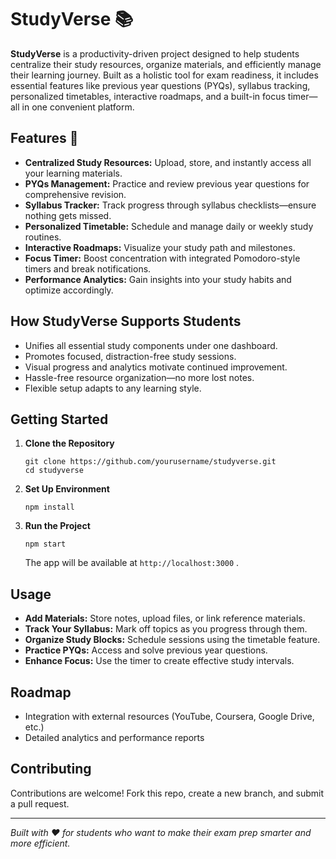 # StudyVerse 📚

**StudyVerse** is a productivity-driven project designed to help students centralize their study resources, organize materials, and efficiently manage their learning journey. Built as a holistic tool for exam readiness, it includes essential features like previous year questions (PYQs), syllabus tracking, personalized timetables, interactive roadmaps, and a built-in focus timer—all in one convenient platform.

## Features 🚀

- **Centralized Study Resources:** Upload, store, and instantly access all your learning materials.
- **PYQs Management:** Practice and review previous year questions for comprehensive revision.
- **Syllabus Tracker:** Track progress through syllabus checklists—ensure nothing gets missed.
- **Personalized Timetable:** Schedule and manage daily or weekly study routines.
- **Interactive Roadmaps:** Visualize your study path and milestones.
- **Focus Timer:** Boost concentration with integrated Pomodoro-style timers and break notifications.
- **Performance Analytics:** Gain insights into your study habits and optimize accordingly.

## How StudyVerse Supports Students

- Unifies all essential study components under one dashboard.
- Promotes focused, distraction-free study sessions.
- Visual progress and analytics motivate continued improvement.
- Hassle-free resource organization—no more lost notes.
- Flexible setup adapts to any learning style.

## Getting Started

1. **Clone the Repository**
    ```
    git clone https://github.com/yourusername/studyverse.git
    cd studyverse
    ```

2. **Set Up Environment**
    ```
    npm install
    ```
  
3. **Run the Project**
    ```
    npm start
    ```
    The app will be available at `http://localhost:3000` .

## Usage

- **Add Materials:** Store notes, upload files, or link reference materials.
- **Track Your Syllabus:** Mark off topics as you progress through them.
- **Organize Study Blocks:** Schedule sessions using the timetable feature.
- **Practice PYQs:** Access and solve previous year questions.
- **Enhance Focus:** Use the timer to create effective study intervals.

## Roadmap

- Integration with external resources (YouTube, Coursera, Google Drive, etc.)
- Detailed analytics and performance reports

## Contributing

Contributions are welcome! Fork this repo, create a new branch, and submit a pull request.

---

_Built with ❤️ for students who want to make their exam prep smarter and more efficient._
